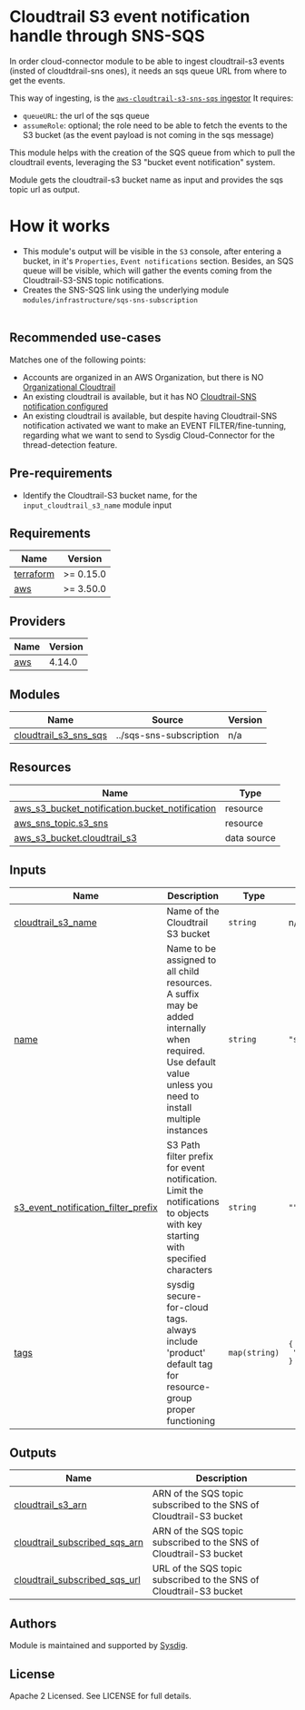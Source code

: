 # Cloudtrail S3 event notification handle through SNS-SQS

In order cloud-connector module to be able to ingest cloudtrail-s3 events (insted of cloudtdrail-sns ones), it needs an sqs queue URL from where to get the events.

This way of ingesting, is the [`aws-cloudtrail-s3-sns-sqs` ingestor](https://charts.sysdig.com/charts/cloud-connector/#ingestors)
It requires:
 - `queueURL`: the url of the sqs queue
 - `assumeRole`: optional; the role need to be able to fetch the events to the S3 bucket (as the event payload is not coming in the sqs message)

This module helps with the creation of the SQS queue from which to pull the cloudtrail events, leveraging the S3 "bucket event notification" system.

Module gets the cloudtrail-s3 bucket name as input and provides the sqs topic url as output.

# How it works

- This module's output will be visible in the `S3` console, after entering a bucket, in it's `Properties`, `Event notifications` section.
Besides, an SQS queue will be visible, which will gather the events coming from the Cloudtrail-S3-SNS topic notifications.
- Creates the SNS-SQS link using the underlying module `modules/infrastructure/sqs-sns-subscription`<br/><br/>

## Recommended use-cases

Matches one of the following points:

- Accounts are organized in an AWS Organization, but there is NO [Organizational Cloudtrail](https://docs.aws.amazon.com/awscloudtrail/latest/userguide/creating-trail-organization.html)
- An existing cloudtrail is available, but it has NO
[Cloudtrail-SNS notification configured](https://docs.aws.amazon.com/awscloudtrail/latest/userguide/configure-sns-notifications-for-cloudtrail.html?icmpid=docs_console_unmapped)
- An existing cloudtrail is available, but despite having Cloudtrail-SNS notification activated we want to make an
EVENT FILTER/fine-tunning, regarding what we want to send to Sysdig Cloud-Connector for the thread-detection feature.

## Pre-requirements
- Identify the Cloudtrail-S3 bucket name, for the `input_cloudtrail_s3_name` module input
<!--
- SNS must be created in the same region as Cloudtrail. Adjust `var.region` or your aws credentials region.
-->


<!-- BEGINNING OF PRE-COMMIT-TERRAFORM DOCS HOOK -->
## Requirements

| Name | Version |
|------|---------|
| <a name="requirement_terraform"></a> [terraform](#requirement\_terraform) | >= 0.15.0 |
| <a name="requirement_aws"></a> [aws](#requirement\_aws) | >= 3.50.0 |

## Providers

| Name | Version |
|------|---------|
| <a name="provider_aws"></a> [aws](#provider\_aws) | 4.14.0 |

## Modules

| Name | Source | Version |
|------|--------|---------|
| <a name="module_cloudtrail_s3_sns_sqs"></a> [cloudtrail\_s3\_sns\_sqs](#module\_cloudtrail\_s3\_sns\_sqs) | ../sqs-sns-subscription | n/a |

## Resources

| Name | Type |
|------|------|
| [aws_s3_bucket_notification.bucket_notification](https://registry.terraform.io/providers/hashicorp/aws/latest/docs/resources/s3_bucket_notification) | resource |
| [aws_sns_topic.s3_sns](https://registry.terraform.io/providers/hashicorp/aws/latest/docs/resources/sns_topic) | resource |
| [aws_s3_bucket.cloudtrail_s3](https://registry.terraform.io/providers/hashicorp/aws/latest/docs/data-sources/s3_bucket) | data source |

## Inputs

| Name | Description | Type | Default | Required |
|------|-------------|------|---------|:--------:|
| <a name="input_cloudtrail_s3_name"></a> [cloudtrail\_s3\_name](#input\_cloudtrail\_s3\_name) | Name of the Cloudtrail S3 bucket | `string` | n/a | yes |
| <a name="input_name"></a> [name](#input\_name) | Name to be assigned to all child resources. A suffix may be added internally when required. Use default value unless you need to install multiple instances | `string` | `"sfc"` | no |
| <a name="input_s3_event_notification_filter_prefix"></a> [s3\_event\_notification\_filter\_prefix](#input\_s3\_event\_notification\_filter\_prefix) | S3 Path filter prefix for event notification. Limit the notifications to objects with key starting with specified characters | `string` | `""` | no |
| <a name="input_tags"></a> [tags](#input\_tags) | sysdig secure-for-cloud tags. always include 'product' default tag for resource-group proper functioning | `map(string)` | <pre>{<br>  "product": "sysdig-secure-for-cloud"<br>}</pre> | no |

## Outputs

| Name | Description |
|------|-------------|
| <a name="output_cloudtrail_s3_arn"></a> [cloudtrail\_s3\_arn](#output\_cloudtrail\_s3\_arn) | ARN of the SQS topic subscribed to the SNS of Cloudtrail-S3 bucket |
| <a name="output_cloudtrail_subscribed_sqs_arn"></a> [cloudtrail\_subscribed\_sqs\_arn](#output\_cloudtrail\_subscribed\_sqs\_arn) | ARN of the SQS topic subscribed to the SNS of Cloudtrail-S3 bucket |
| <a name="output_cloudtrail_subscribed_sqs_url"></a> [cloudtrail\_subscribed\_sqs\_url](#output\_cloudtrail\_subscribed\_sqs\_url) | URL of the SQS topic subscribed to the SNS of Cloudtrail-S3 bucket |
<!-- END OF PRE-COMMIT-TERRAFORM DOCS HOOK -->

## Authors

Module is maintained and supported by [Sysdig](https://sysdig.com).

## License

Apache 2 Licensed. See LICENSE for full details.
